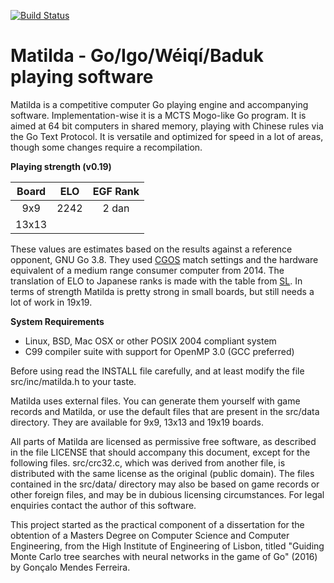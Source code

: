 [![Build Status](https://travis-ci.org/gonmf/matilda.svg?branch=master)](https://travis-ci.org/gonmf/matilda)

Matilda - Go/Igo/Wéiqí/Baduk playing software
===

Matilda is a competitive computer Go playing engine and accompanying software.
Implementation-wise it is a MCTS Mogo-like Go program. It is aimed at 64 bit computers in shared memory, playing with Chinese rules via the Go Text Protocol.
It is versatile and optimized for speed in a lot of areas, though some changes require a recompilation.

**Playing strength (v0.19)**

Board | ELO | EGF Rank
:---: | :---: | :---:
 9x9  | 2242 | 2 dan
13x13 |  |

These values are estimates based on the results against a reference opponent, GNU Go 3.8. They used [CGOS](http://cgos.boardspace.net/) match settings and the hardware equivalent of a medium range consumer computer from 2014. The translation of ELO to Japanese ranks is made with the table from [SL](http://senseis.xmp.net/?GoR). In terms of strength Matilda is pretty strong in small boards, but still needs a lot of work in 19x19.

**System Requirements**

  - Linux, BSD, Mac OSX or other POSIX 2004 compliant system
  - C99 compiler suite with support for OpenMP 3.0 (GCC preferred)

Before using read the INSTALL file carefully, and at least modify the file src/inc/matilda.h to your taste.

Matilda uses external files. You can generate them yourself with game records and Matilda, or use the default files that are present in the src/data directory. They are available for 9x9, 13x13 and 19x19 boards.

All parts of Matilda are licensed as permissive free software, as described in the file LICENSE that should accompany this document, except for the following files. src/crc32.c, which was derived from another file, is distributed with the same license as the original (public domain). The files contained in the src/data/ directory may also be based on game records or other foreign files, and may be in dubious licensing circumstances. For legal enquiries contact the author of this software.

This project started as the practical component of a dissertation for the obtention of a Masters Degree on Computer Science and Computer Engineering, from the High Institute of Engineering of Lisbon, titled "Guiding Monte Carlo tree searches with neural networks in the game of Go" (2016) by Gonçalo Mendes Ferreira.
